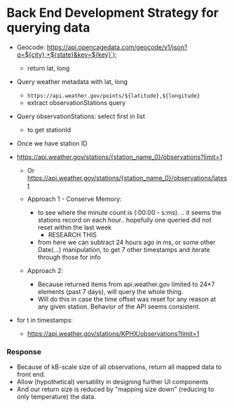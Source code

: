 # Back End Development Strategy for querying data

- Geocode: https://api.opencagedata.com/geocode/v1/json?q=${city},+${state}&key=${key}`);
    - return lat, long

- Query weather metadata with lat, long
    - `https://api.weather.gov/points/${latitude},${longitude}`
    - extract observationStations query 

- Query observationStations: select first in list
    - to get stationId

- Once we have station ID
- https://api.weather.gov/stations/{station_name_0}/observations?limit=1
    - Or https://api.weather.gov/stations/{station_name_0}/observations/latest
    
    - Approach 1 - Conserve Memory:
        - to see where the minute count is (:00:00 - s:ms). .. it seems the stations record on each hour.. hopefully one queried did not reset within the last week
            - RESEARCH THIS 
        - from here we can subtract 24 hours ago in ms, or some other Date(...) manipulation, to get 7 other timestamps and iterate through those for info
    
    - Approach 2: 
        - Because returned items from api.weather.gov limited to 24*7 elements (past 7 days), will query the whole thing.
        - Will do this in case the time offset was reset for any reason at any given station. Behavior of the API seems consistent.

- for t in timestamps:
    - https://api.weather.gov/stations/KPHX/observations?limit=1

### Response
- Because of kB-scale size of all observations, return all mapped data to front end.  
- Allow (hypothetical) versatility in designing further UI components
- And our return size is reduced by "mapping size down" (reducing to only temperature) the data.